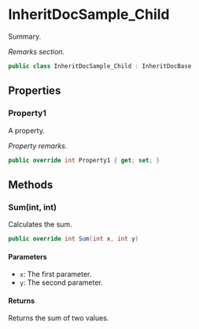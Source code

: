 # InheritDocSample_Child
Summary.

_Remarks section._

```cs
public class InheritDocSample_Child : InheritDocBase
```

## Properties
### Property1
A property.

_Property remarks._

```cs
public override int Property1 { get; set; }
```

## Methods
### Sum(int, int)
Calculates the sum.

```cs
public override int Sum(int x, int y)
```

#### Parameters
- `x`: The first parameter.
- `y`: The second parameter.

#### Returns
Returns the sum of two values.

